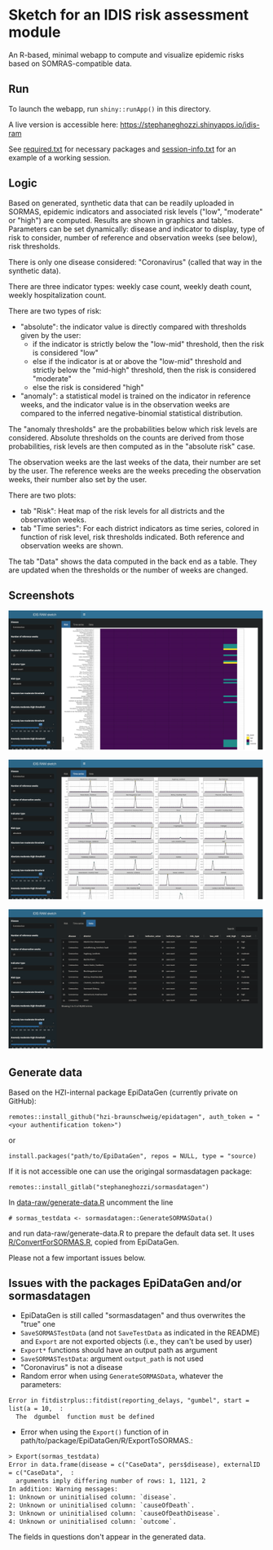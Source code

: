 # Sketch for an IDIS risk assessment module 

An R-based, minimal webapp to compute and visualize epidemic risks based on
SOMRAS-compatible data.

## Run

To launch the webapp, run `shiny::runApp()` in this directory.

A live version is accessible here: https://stephaneghozzi.shinyapps.io/idis-ram

See [required.txt](./required.txt) for necessary packages and [session-info.txt](./session-info.txt) for an example of a working session.

## Logic

Based on generated, synthetic data that can be readily uploaded in SORMAS, epidemic indicators and associated risk levels ("low", "moderate" or "high") are computed. Results are shown in graphics and tables. Parameters can be set dynamically: disease and indicator to display, type of risk to consider, number of reference and observation weeks (see below), risk thresholds.

There is only one disease considered: "Coronavirus" (called that way in the synthetic data).

There are three indicator types: weekly case count, weekly death count, weekly hospitalization count. 

There are two types of risk:
- "absolute": the indicator value is directly compared with thresholds given by the user: 
  - if the indicator is strictly below the "low-mid" threshold, then the risk is considered "low"
  - else if the indicator is at or above the "low-mid" threshold and strictly below the "mid-high" threshold, then the risk is considered "moderate"
  - else the risk is considered "high"
- "anomaly": a statistical model is trained on the indicator in reference weeks, and the indicator value is in the observation weeks are compared to the inferred negative-binomial statistical distribution. 

The "anomaly thresholds" are the probabilities below which risk levels are considered. Absolute thresholds on the counts are derived from those probabilities, risk levels are then computed as in the "absolute risk" case.

The observation weeks are the last weeks of the data, their number are set by the user. The reference weeks are the weeks preceding the observation weeks, their number also set by the user.

There are two plots:
- tab "Risk": Heat map of the risk levels for all districts and the observation weeks.
- tab "Time series": For each district indicators as time series, colored in function of risk level, risk thresholds indicated. Both reference and observation weeks are shown.

The tab "Data" shows the data computed in the back end as a table. They are updated when the thresholds or the number of weeks are changed.

## Screenshots

![Risk tab](screenshots/idis-ram-risk.png)

![Time series tab](screenshots/idis-ram-timeseries.png)

![Data tab](screenshots/idis-ram-data.png)

## Generate data

Based on the HZI-internal package EpiDataGen (currently private on GitHub):
```
remotes::install_github("hzi-braunschweig/epidatagen", auth_token = "<your authentification token>")
```
or
```
install.packages("path/to/EpiDataGen", repos = NULL, type = "source)
```

If it is not accessible one can use the origingal sormasdatagen package: 
```
remotes::install_gitlab("stephaneghozzi/sormasdatagen")
```

In [data-raw/generate-data.R](data-raw/generate-data.R) uncomment the line 
```
# sormas_testdata <- sormasdatagen::GenerateSORMASData()
```
and run data-raw/generate-data.R to prepare the default data set. It uses [R/ConvertForSORMAS.R](R/ConvertForSORMAS.R), copied from EpiDataGen.

Please not a few important issues below.

## Issues with the packages EpiDataGen and/or sormasdatagen

- EpiDataGen is still called "sormasdatagen" and thus overwrites the "true" one
- `SaveSORMASTestData` (and not `SaveTestData` as indicated in the README) and `Export` are not exported objects (i.e., they can't be used by user)
- `Export*` functions should have an output path as argument
- `SaveSORMASTestData`: argument `output_path` is not used
- "Coronavirus" is not a disease
- Random error when using `GenerateSORMASData`, whatever the parameters: 
```
Error in fitdistrplus::fitdist(reporting_delays, "gumbel", start = list(a = 10,  : 
  The  dgumbel  function must be defined
```
- Error when using the `Export()` function of  in path/to/package/EpiDataGen/R/ExportToSORMAS.: 
```
> Export(sormas_testdata)
Error in data.frame(disease = c("CaseData", pers$disease), externalID = c("CaseData",  : 
  arguments imply differing number of rows: 1, 1121, 2
In addition: Warning messages:
1: Unknown or uninitialised column: `disease`. 
2: Unknown or uninitialised column: `causeOfDeath`. 
3: Unknown or uninitialised column: `causeOfDeathDisease`. 
4: Unknown or uninitialised column: `outcome`. 
```
The fields in questions don't appear in the generated data.

